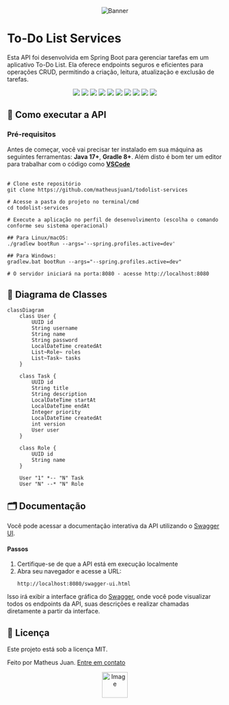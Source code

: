 <div align="center">
     <img src="https://github.com/user-attachments/assets/cee3accc-ea2d-4b32-84a5-7ee6966feb87" alt="Banner">
</div>


# To-Do List Services

Esta API foi desenvolvida em Spring Boot para gerenciar tarefas em um aplicativo To-Do List. Ela oferece endpoints seguros e eficientes para operações CRUD, permitindo a criação, leitura, atualização e exclusão de tarefas.

<div align="center">
     <img src="https://img.shields.io/badge/Java-v17-blue">
     <img src="https://img.shields.io/badge/Gradle-v8.13-blue">
     <img src="https://img.shields.io/badge/Spring%20Boot-v3.4.3-brightgreen">
     <img src="https://img.shields.io/badge/Lombok-v1.18.36-red">
     <img src="https://img.shields.io/badge/H2-v2.3.232-darkblue">
     <img src="https://img.shields.io/badge/PostgreSQL-v42.7.5-blue">
     <img src="https://img.shields.io/badge/Bcrypt-v0.10.2-lightgrey">
     <img src="https://img.shields.io/badge/JWT-v4.4.0-BA55D3">
     <img src="https://img.shields.io/badge/JUnit-v5.11.4-darkred">
     <img src="https://img.shields.io/badge/Mockito-v5.14.2-darkgreen">
</div>

## 🚀 Como executar a API
### Pré-requisitos
Antes de começar, você vai precisar ter instalado em sua máquina as seguintes ferramentas: **Java 17+**, **Gradle 8+**. Além disto é bom ter um editor para trabalhar com o código como [**VSCode**](https://code.visualstudio.com/)
<br></br>
```shell
# Clone este repositório
git clone https://github.com/matheusjuan1/todolist-services

# Acesse a pasta do projeto no terminal/cmd
cd todolist-services

# Execute a aplicação no perfil de desenvolvimento (escolha o comando conforme seu sistema operacional)

## Para Linux/macOS:
./gradlew bootRun --args='--spring.profiles.active=dev'

## Para Windows:
gradlew.bat bootRun --args="--spring.profiles.active=dev"

# O servidor iniciará na porta:8080 - acesse http://localhost:8080
```

## 🧾 Diagrama de Classes

```mermaid
classDiagram
    class User {
        UUID id
        String username
        String name
        String password
        LocalDateTime createdAt
        List~Role~ roles
        List~Task~ tasks
    }

    class Task {
        UUID id
        String title
        String description
        LocalDateTime startAt
        LocalDateTime endAt
        Integer priority
        LocalDateTime createdAt
        int version
        User user  
    }

    class Role {
        UUID id
        String name
    }

    User "1" *-- "N" Task
    User "N" --* "N" Role
```

## 🗂️ Documentação
Você pode acessar a documentação interativa da API utilizando o [Swagger UI](https://swagger.io/tools/swagger-ui/).
#### Passos
1. Certifique-se de que a API está em execução localmente
2. Abra seu navegador e acesse a URL:
     ```
     http://localhost:8080/swagger-ui.html
     ```
Isso irá exibir a interface gráfica do [Swagger](https://swagger.io/tools/swagger-ui/), onde você pode visualizar todos os endpoints da API, suas descrições e realizar chamadas diretamente a partir da interface.

## 📝 Licença

Este projeto está sob a licença MIT.

Feito por Matheus Juan. [Entre em contato](https://www.linkedin.com/in/matheusjuan1/)

<div align="center">
     <img width="60" alt="Image" src="https://github.com/user-attachments/assets/efd1d014-148c-4ae8-8dbd-81850fadf9ba" />
</div>
